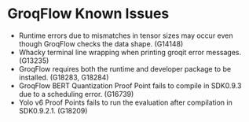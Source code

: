 # GroqFlow Known Issues

* Runtime errors due to mismatches in tensor sizes may occur even though GroqFlow checks the data shape. (G14148)
* Whacky terminal line wrapping when printing groqit error messages. (G13235)
* GroqFlow requires both the runtime and developer package to be installed. (G18283, G18284)
* GroqFlow BERT Quantization Proof Point fails to compile in SDK0.9.3 due to a scheduling error. (G16739)
* Yolo v6 Proof Points fails to run the evaluation after compilation in SDK0.9.2.1. (G18209)
